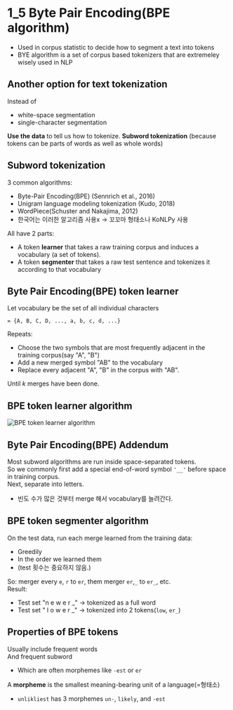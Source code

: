 # 1_5 Byte Pair Encoding(BPE algorithm)
+ Used in corpus statistic to decide how to segment a text into tokens
+ BYE algorithm is a set of corpus based tokenizers that are extremeley wisely used in NLP

## Another option for text tokenization
Instead of 
  + white-space segmentation
  + single-character segmentation
 
**Use the data** to tell us how to tokenize.
**Subword tokenization** (because tokens can be parts of words as well as whole words)

## Subword tokenization
3 common algorithms:
  + Byte-Pair Encoding(BPE) (Sennrich et al., 2016)
  + Unigram language modeling tokenization (Kudo, 2018)
  + WordPiece(Schuster and Nakajima, 2012)
  + 한국어는 이러한 알고리즘 사용x -> 꼬꼬마 형태소나 KoNLPy 사용

All have 2 parts:
  + A token **learner** that takes a raw training corpus and induces a vocabulary (a set of tokens).
  + A token **segmenter** that takes a raw test sentence and tokenizes it according to that vocabulary

## Byte Pair Encoding(BPE) token learner
Let vocabulary be the set of all individual characters
```
= {A, B, C, D, ..., a, b, c, d, ...}
```

Repeats:
  + Choose the two symbols that are most frequently adjacent in the training corpus(say "A", "B")
  + Add a new merged symbol "AB" to the vocabulary
  + Replace every adjacent "A", "B" in the corpus with "AB".
  
Until _k_ merges have been done.

## BPE token learner algorithm
![BPE token learner algorithm](https://user-images.githubusercontent.com/72482724/145234294-91e91c0b-fb57-4c2f-af77-f1aba96b7c10.jpg)

## Byte Pair Encoding(BPE) Addendum
Most subword algorithms are run inside space-separated tokens. <br>
So we commonly first add a special end-of-word symbol `'__'` before space in training corpus. <br>
Next, separate into letters.
+ 빈도 수가 많은 것부터 merge 해서 vocabulary를 늘려간다.

## BPE token **segmenter** algorithm
On the test data, run each merge learned from the training data:
  + Greedily
  + In the order we learned them
  + (test 횟수는 중요하지 않음.)

So: merger every `e`, `r` to `er`, them merger `er`,`_` to `er_`, etc. <br>
Result:
  + Test set "n e w e r _" -> tokenized as a full word
  + Test set " l o w e r _" -> tokenized into 2 tokens(`low`, `er_`)


## Properties of BPE tokens
Usually include frequent words <br>
And frequent subword
  + Which are often morphemes like `-est` or `er`

A **morpheme** is the smallest meaning-bearing unit of a language(=형태소)
  + `unlikliest` has 3 morphemes `un-`, `likely`, and `-est`
